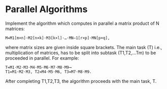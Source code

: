 # Parallel Algorithms

Implement the algorithm which computes in parallel a matrix product of N matrices:

```
M=M1[m×n]⋅M2[n×k]⋅M3[k×l]⋅…⋅MN−1[r×p]⋅MN[p×q],
```

where matrix sizes are given inside square brackets. The main task (T) i.e.,  multiplication of matrices, has to be split into subtask (T1,T2,…Tm) to be proceeded in parallel. For example:

```
T=M1⋅M2⋅M3⋅M4⋅M5⋅M6⋅M7⋅M8⋅M9⟶
T1=M1⋅M2⋅M3, T2=M4⋅M5⋅M6, T3=M7⋅M8⋅M9.
```

After completing T1,T2,T3, the algorithm proceeds with the main task, T.
